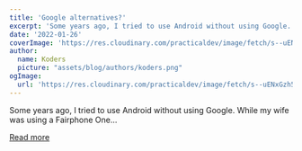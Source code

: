 ```yaml
---
title: 'Google alternatives?'
excerpt: 'Some years ago, I tried to use Android without using Google. While my wife was using a Fairphone One...'
date: '2022-01-26'
coverImage: 'https://res.cloudinary.com/practicaldev/image/fetch/s--uENxGzh5--/c_imagga_scale,f_auto,fl_progressive,h_420,q_auto,w_1000/https://dev-to-uploads.s3.amazonaws.com/uploads/articles/x0f5rf2sesfbvrdvtq1t.png'
author:
  name: Koders
  picture: "assets/blog/authors/koders.png"
ogImage:
  url: 'https://res.cloudinary.com/practicaldev/image/fetch/s--uENxGzh5--/c_imagga_scale,f_auto,fl_progressive,h_420,q_auto,w_1000/https://dev-to-uploads.s3.amazonaws.com/uploads/articles/x0f5rf2sesfbvrdvtq1t.png'
---
```


Some years ago, I tried to use Android without using Google. While my wife was using a Fairphone One...

[Read more](https://dev.to/ingosteinke/google-alternatives-5e7k)
